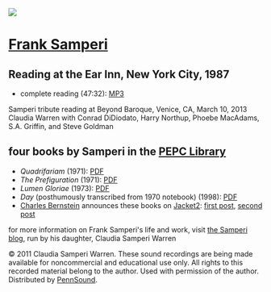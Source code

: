 ![](http://media.sas.upenn.edu/pennsound/authors/Samperi/Samperi.jpg)  

[Frank Samperi](http://poetfranksamperi.blogspot.com/)
======================================================

  

Reading at the Ear Inn, New York City, 1987
-------------------------------------------

-   complete reading (47:32): [MP3](http://media.sas.upenn.edu/pennsound/authors/Samperi/Samperi-Frank_NYC_1987.mp3)

  

  
Samperi tribute reading at Beyond Baroque, Venice, CA, March 10, 2013  
Claudia Warren with Conrad DiDiodato, Harry Northup, Phoebe MacAdams, S.A. Griffin, and Steve Goldman  

four books by Samperi in the [PEPC Library](http://writing.upenn.edu/pepc/contents.html)
----------------------------------------------------------------------------------------

-   *Quadrifariam* (1971): [PDF](http://writing.upenn.edu/library/Samperi-Frank-Quadrifariam_1971.pdf)
-   *The Prefiguration* (1971): [PDF](http://writing.upenn.edu/library/Samperi-Frank_The-Prefiguration.pdf)
-   *Lumen Gloriae* (1973): [PDF](http://writing.upenn.edu/library/Samperi-Frank_Lumen-Gloriae.pdf)
-   *Day* (posthumously transcribed from 1970 notebook) (1998): [PDF](http://writing.upenn.edu/library/Samperi-Frank_Day.pdf)
-   [Charles Bernstein](Bernstein.html) announces these books on [Jacket2](http://jacket2.org): [first post](https://jacket2.org/commentary/frank-samperi-three-books), [second post](https://jacket2.org/commentary/frank-samperi-quadrifariam)

  

for more information on Frank Samperi's life and work, visit [the Samperi blog](http://poetfranksamperi.blogspot.com/), run by his daughter, Claudia Samperi Warren

  

© 2011 Claudia Samperi Warren. These sound recordings are being made available for noncommercial and
educational use only. All rights to this recorded material belong to the author. Used with permission of the author.
Distributed by [PennSound](http://writing.upenn.edu/pennsound).
